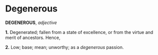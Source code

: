 # Degenerous

**DEGENEROUS**, _adjective_

**1.** Degenerated; fallen from a state of excellence, or from the virtue and merit of ancestors. Hence,

**2.** Low; base; mean; unworthy; as a _degenerous_ passion.